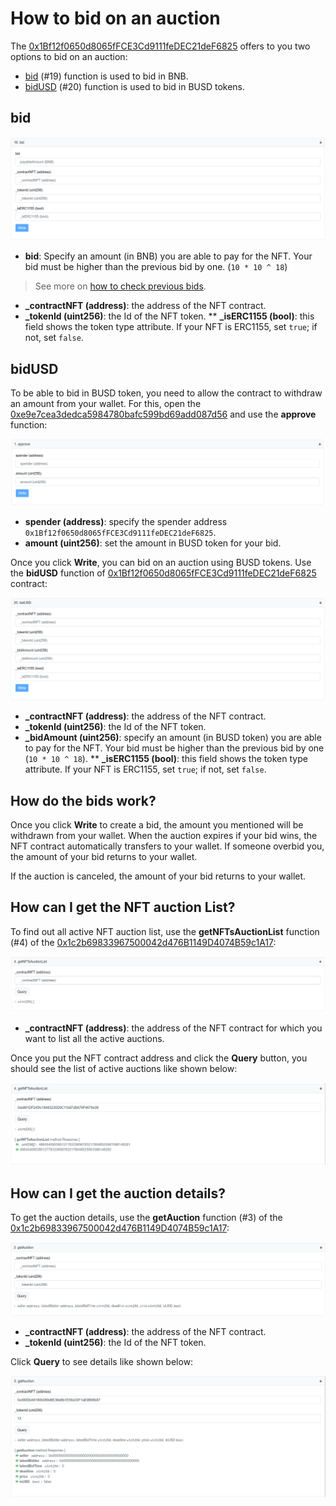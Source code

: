 # How to bid on an auction 

The [0x1Bf12f0650d8065fFCE3Cd9111feDEC21deF6825](https://bscscan.com/address/0x1Bf12f0650d8065fFCE3Cd9111feDEC21deF6825#writeContract) offers to you two options to bid on an auction:

* [bid](#bid) (#19) function is used to bid in BNB.
* [bidUSD](#bidusd) (#20) function is used to bid in BUSD tokens.

## bid

![bid](./../media-assets/bid.png)

* **bid**: Specify an amount (in BNB) you are able to pay for the NFT. Your bid must be higher than the previous bid by one. (`10 * 10 ^ 18`)
>See more on [how to check previous bids](#how-can-i-get-the-auction-details).
* **_contractNFT (address)**: the address of the NFT contract.
* **_tokenId (uint256)**: the Id of the NFT token.
** **_isERC1155 (bool)**: this field shows the token type attribute. If your NFT is ERC1155, set `true`; if not, set `false`.

## bidUSD

To be able to bid in BUSD token, you need to allow the contract to withdraw an amount from your wallet.
For this, open the [0xe9e7cea3dedca5984780bafc599bd69add087d56](https://bscscan.com/address/0xe9e7cea3dedca5984780bafc599bd69add087d56#writeContract) and use the **approve** function:

![approve-busd](./../media-assets/approve-busd.png)

* **spender (address)**: specify the spender address `0x1Bf12f0650d8065fFCE3Cd9111feDEC21deF6825`.
* **amount (uint256)**: set the amount in BUSD token for your bid.

Once you click **Write**, you can bid on an auction using BUSD tokens. 
Use the **bidUSD** function of [0x1Bf12f0650d8065fFCE3Cd9111feDEC21deF6825](https://bscscan.com/address/0x1Bf12f0650d8065fFCE3Cd9111feDEC21deF6825#writeContract) contract:

![bidUSD](./../media-assets/bid-usd.png)

* **_contractNFT (address)**: the address of the NFT contract.
* **_tokenId (uint256)**: the Id of the NFT token.
* **_bidAmount (uint256)**: specify an amount (in BUSD token) you are able to pay for the NFT. Your bid must be higher than the previous bid by one (`10 * 10 ^ 18`).
** **_isERC1155 (bool)**: this field shows the token type attribute. If your NFT is ERC1155, set `true`; if not, set `false`.

## How do the bids work?

Once you click **Write** to create a bid, the amount you mentioned will be withdrawn from your wallet. When the auction expires if your bid wins, the NFT contract automatically transfers to your wallet. If someone overbid you, the amount of your bid returns to your wallet.

If the auction is canceled, the amount of your bid returns to your wallet.

## How can I get the NFT auction List?

To find out all active NFT auction list, use the **getNFTsAuctionList** function (#4) of the [0x1c2b69833967500042d476B1149D4074B59c1A17](https://bscscan.com/address/0x1c2b69833967500042d476B1149D4074B59c1A17#readContract):

![get-auction-list](./../media-assets/get-auction-list.png)

* **_contractNFT (address)**: the address of the NFT contract for which you want to list all the active auctions.

Once you put the NFT contract address and click the **Query** button, you should see the list of active auctions like shown below:

![get-auction-list-example](./../media-assets/get-auction-list-example.png)

## How can I get the auction details?

To get the auction details, use the **getAuction** function (#3) of the [0x1c2b69833967500042d476B1149D4074B59c1A17](https://bscscan.com/address/0x1c2b69833967500042d476B1149D4074B59c1A17#readContract):

![get-auction](./../media-assets/get-auction.png)

* **_contractNFT (address)**: the address of the NFT contract.
* **_tokenId (uint256)**: the Id of the NFT token.

Click **Query** to see details like shown below:

![get-auction-example](./../media-assets/get-auction-example.png)

